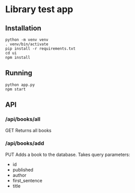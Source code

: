# Library test app

## Installation

```
python -m venv venv
. venv/bin/activate
pip install -r requirements.txt
cd ui
npm install
```

## Running
```
python app.py
npm start
```

## API

### /api/books/all
GET
Returns all books

### /api/books/add
PUT
Adds a book to the database. Takes query parameters:
- id
- published
- author
- first_sentence
- title